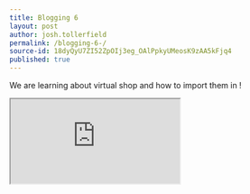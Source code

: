```yaml
---
title: Blogging 6 
layout: post
author: josh.tollerfield
permalink: /blogging-6-/
source-id: 18dyQyU7ZI52ZpOIj3eg_OAlPpkyUMeosK9zAA5kFjq4
published: true
---
```

We are learning about virtual shop and how to import them in ! 


<iframe src="https://docs.google.com/spreadsheets/d/1ASYQ3f2FpRbLPg5014LSTJIq13DO9hYaGm7M8iKo8aI/pubhtml?widget=true&amp;headers=false"></iframe>


